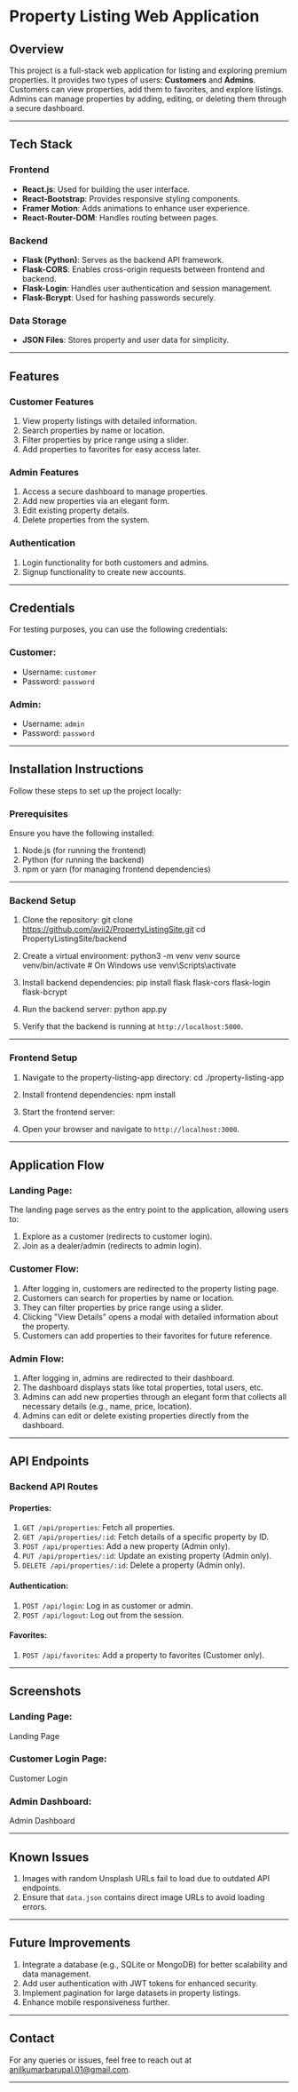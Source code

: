 # **Property Listing Web Application**

## **Overview**
This project is a full-stack web application for listing and exploring premium properties. It provides two types of users: **Customers** and **Admins**. Customers can view properties, add them to favorites, and explore listings. Admins can manage properties by adding, editing, or deleting them through a secure dashboard.

---

## **Tech Stack**

### **Frontend**
- **React.js**: Used for building the user interface.
- **React-Bootstrap**: Provides responsive styling components.
- **Framer Motion**: Adds animations to enhance user experience.
- **React-Router-DOM**: Handles routing between pages.

### **Backend**
- **Flask (Python)**: Serves as the backend API framework.
- **Flask-CORS**: Enables cross-origin requests between frontend and backend.
- **Flask-Login**: Handles user authentication and session management.
- **Flask-Bcrypt**: Used for hashing passwords securely.

### **Data Storage**
- **JSON Files**: Stores property and user data for simplicity.

---

## **Features**

### **Customer Features**
1. View property listings with detailed information.
2. Search properties by name or location.
3. Filter properties by price range using a slider.
4. Add properties to favorites for easy access later.

### **Admin Features**
1. Access a secure dashboard to manage properties.
2. Add new properties via an elegant form.
3. Edit existing property details.
4. Delete properties from the system.

### **Authentication**
1. Login functionality for both customers and admins.
2. Signup functionality to create new accounts.

---

## **Credentials**

For testing purposes, you can use the following credentials:

### Customer:
- Username: `customer`
- Password: `password`

### Admin:
- Username: `admin`
- Password: `password`

---

## **Installation Instructions**

Follow these steps to set up the project locally:

### Prerequisites
Ensure you have the following installed:
1. Node.js (for running the frontend)
2. Python (for running the backend)
3. npm or yarn (for managing frontend dependencies)

---

### Backend Setup

1. Clone the repository:
git clone https://github.com/avii2/PropertyListingSite.git
cd PropertyListingSite/backend

2. Create a virtual environment:
python3 -m venv venv
source venv/bin/activate # On Windows use venv\Scripts\activate

3. Install backend dependencies:
pip install flask flask-cors flask-login flask-bcrypt

4. Run the backend server:
python app.py

5. Verify that the backend is running at `http://localhost:5000`.

---

### Frontend Setup

1. Navigate to the property-listing-app directory:
cd ./property-listing-app

2. Install frontend dependencies:
npm install

3. Start the frontend server:

4. Open your browser and navigate to `http://localhost:3000`.

---

## **Application Flow**

### Landing Page:
The landing page serves as the entry point to the application, allowing users to:
1. Explore as a customer (redirects to customer login).
2. Join as a dealer/admin (redirects to admin login).

### Customer Flow:
1. After logging in, customers are redirected to the property listing page.
2. Customers can search for properties by name or location.
3. They can filter properties by price range using a slider.
4. Clicking "View Details" opens a modal with detailed information about the property.
5. Customers can add properties to their favorites for future reference.

### Admin Flow:
1. After logging in, admins are redirected to their dashboard.
2. The dashboard displays stats like total properties, total users, etc.
3. Admins can add new properties through an elegant form that collects all necessary details (e.g., name, price, location).
4. Admins can edit or delete existing properties directly from the dashboard.

---


## **API Endpoints**

### Backend API Routes

#### Properties:
1. `GET /api/properties`: Fetch all properties.
2. `GET /api/properties/:id`: Fetch details of a specific property by ID.
3. `POST /api/properties`: Add a new property (Admin only).
4. `PUT /api/properties/:id`: Update an existing property (Admin only).
5. `DELETE /api/properties/:id`: Delete a property (Admin only).

#### Authentication:
1. `POST /api/login`: Log in as customer or admin.
2. `POST /api/logout`: Log out from the session.

#### Favorites:
1. `POST /api/favorites`: Add a property to favorites (Customer only).

---

## **Screenshots**

### Landing Page:
Landing Page

### Customer Login Page:
Customer Login

### Admin Dashboard:
Admin Dashboard

---

## **Known Issues**

1. Images with random Unsplash URLs fail to load due to outdated API endpoints.
2. Ensure that `data.json` contains direct image URLs to avoid loading errors.

---

## **Future Improvements**

1. Integrate a database (e.g., SQLite or MongoDB) for better scalability and data management.
2. Add user authentication with JWT tokens for enhanced security.
3. Implement pagination for large datasets in property listings.
4. Enhance mobile responsiveness further.

---

## **Contact**

For any queries or issues, feel free to reach out at [anilkumarbarupal.01@gmail.com](mailto:anilkumarbarupal.01@gmail.com).

--- 
